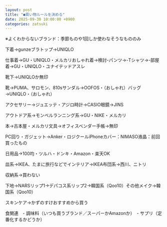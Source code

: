 ```yaml
---
layout: post
title: "●買い物ルールを決める"
date: 2025-09-30 10:00:00 +0900
categories: zatsuki
---
```

※よくわからないブランド：季節ものや1回しか使わなそうなもののみ

下着→gunzeブラトップ→UNIQLO

仕事着→GU・UNIQLO・メルカリおしゃれ着→検討-パンツ→-Tシャツ→-部屋着→GU・UNIQLO・ユナイテッドアスレ

靴下→UNIQLOか無印

靴→PUMA、サロモン、810sサンダル→OOFOS・（おしゃれ）バッグ→UNIQLO・（おしゃれ）

アクセサリー→ジュエッテ・アジロ時計→CASIO眼鏡→JINS

アウトドア系→モンベルランニング系→GU・NIKE・メルカリ

本→古本屋・メルカリ文具→オフィスベンダー手帳→無印

PC回り・ガジェット→Anker・ロジクールiPhoneカバー：NIMASO液晶：前回買ったもの

日用品→100均・ツルハ・ドンキ・Amazon・楽天OK

皿系→IKEA、たまに旅行などでインテリア→IKEA布団系→西川、ニトリ

収納系→買わない

下地→NARSリップ1→デパコス系リップ2→韓国系（Qoo10）その他メイク→韓国系（Qoo10）

スキンケア→かずのすけおすすめから買う

食関連　- 調味料（いつも買うブランド／スーパーかAmazonか）　- サプリ（定番化するかどうか）

